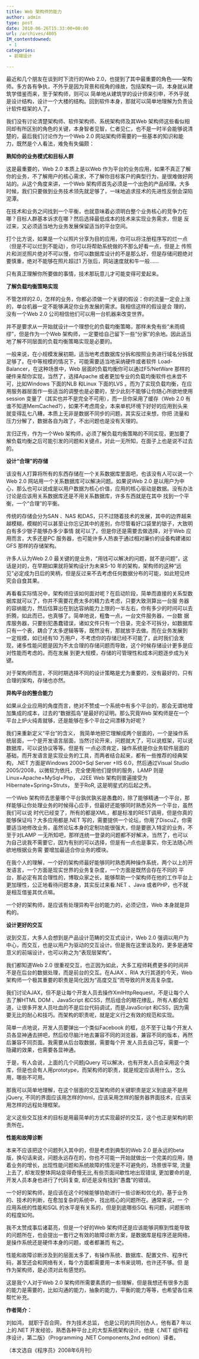 ```yaml
---
title: Web 架构师的能力
author: admin
type: post
date: 2010-06-26T15:33:00+00:00
url: /archives/4005
IM_contentdowned:
 - 1
categories:
 - 前端设计

---
```

最近和几个朋友在谈到时下流行的Web 2.0，也提到了其中最重要的角色——架构师。多方各有争执，不外乎是因为背景和视角的缘故，包括架构一词，本身就从建筑学借鉴而来，至于架构师，则可以 简单地从建筑学的设计师来引申，不外乎就是设计结构，设计一个大楼的结构。回到软件本身，那就可以简单地理解为负责设计软件框架的人了。

我们没有讨论清楚架构师、软件架构师、系统架构师及其Web 架构师这些看似相同却有所区别的角色的关键，本身智者见智，仁者见仁，也不是一时半会能够说清楚的，最后我们讨论作为一个Web 2.0 网站架构师需要的一些基本的知识和能力，既然是个人看法，难免有失偏颇：

**熟知你的业务模式和目标人群**

这是最重要的，Web 2.0 本质上是以Web 作为平台的业务应用，如果不真正了解你的业务，不了解用户的核心需求，不了解你目标客户的典型行为，是很难做好网站的。从这个角度来讲，一个Web 架构师首先必须是一个出色的产品经理。大多时候，我们只要做到业务技术领先就足够了，一味地追求技术的先进性反倒会深陷泥潭。

在技术和业务之间找到一个平衡，也就意味着必须明白整个业务核心的竞争力在哪？目标人群基本诉求在哪？然后选择最低成本的技术来实现业务需求，但是 反过来，又必须适当地为业务发展保留适当的平台空间。

打个比方说，如果是一个以照片分享为目的应用，你可以将注册程序写的烂一点（但是不可以烂到不能动），你可以将帮助系统做的不那么好看一点，但是上 传照片和浏览照片绝对不可以慢，你可以数据库设计的不是那么好，但是存储问题绝对要慎重，绝对不能够在照片超过1 万张后，网站速度就和牛一般……

只有真正理解你所要做的事情，技术那玩意儿才可能变得可爱起来。

**了解负载均衡策略实现**

不管怎样的2.0，怎样的业务，你都必须做一个关键的假设：你的流量一定会上涨的，单台机器一定不能够满足你业务发展的需求。我相信这样的假设是合 理的，没有一个Web 2.0 公司相信他们可以用一台机器来改变世界。

并不是要求从一开始就设计一个理想化的负载均衡策略，那样未免有些“未雨绸缪”，但是作为一个Web 架构师，一定要给自己留下一些“分家”的余地。因此适当地了解不同层面的负载均衡策略实现是必要的。

一般来说，在小规模发展初期，适当地考虑数据库分拆和按照业务进行域名分拆就足够了。在中等规模的情况下，可能需要适当地采纳硬件或者软件 Load-Balancer，在这种场景中，Web 层面的负载均衡你可以通过F5/NetWare 那样的硬件来帮你实现，当然了，选择Apache 或者更加专业的负载均衡软件也未尝不可，比如Windows 下面的NLB 和Linux 下面的LVS 。而为了实现负载均衡，在应用服务器层面作一些适当的调整也是必要的，至少此刻不能够让你随心所欲地使用session 变量了（其实也并不是完全不可用），而一旦你采用了缓存（Web 2.0 有谁不知道MemCached?），如果不考虑周全，本来单机环境下好好的应用到头来就变得乱七八糟，本质上无非是数据不同步的问题，其实反过来想，你把 流量和压力分解了，数据各自为政了，不出问题也是没有天理的。

言归正传，作为一个Web 架构师，必须了解负载均衡策略的不同实现，更加要了解负载均衡之后可能引发的问题和关键点，对此一无所知，在面子上也是说不过去的。

**设计“合理”的存储**

该没有人打算将所有的东西存储在一个关系数据库里面吧，也该没有人可以说一个Web 2.0 网站用一个关系数据库可以解决问题。如果说Web 2.0 是以用户为中心，那么也可以说成是以用户数据为核心价值，应用的核心驱动是数据。没有办法讨论是应该用关系数据库还是不用关系数据库，许多东西就是在其中 找到一个平衡，一个“合理”的平衡。

传统的存储会分为SAN 、NAS 和DAS，只不过随着技术的发展，其中的边界越来越模糊，模糊的可以甚至让你忘记其中的差别，你尽管看好口袋里的银子，大致明白有多少银子能够办多少事情 就可以了。但是你还是需要去做选择，对于Web 应用而言，大多还是PC 服务器，也可能许多人热衷于通过相对廉价的设备构建诸如GFS 那样的存储架构。

许多人认为Web 2.0 最关键的是业务，“用钱可以解决的问题，就不是问题”，这话是对的，在早期如果就将架构设计为未来5-10 年的架构，架构师的这种“远见”必定成为日后的笑柄，但是反过来不去考虑任何数据分布的可能，如此短见终究会自食其果。

再看看实际情况中，架构师应该如何面对呢？在启动阶段，简单而直接的关系型数据库就可以了，你并不需要花费太多的精力去考虑，只要大致测算出一台服 务器的容纳能力，然后估算出在到达容纳能力上限的一半左右，你有多少的时间可以去折腾，如此而已，也真够了。简单地说，粗鲁一点，一台文件服务器，一台数 据库服务器，只要别犯愚蠢错误，诸如文件只有一个目录，完全不可拆分，如数据库只有一个表，耦合了太多逻辑等等，既然没有，那就放手去做。而在业务发展到 一定规模，如已经有10 万用户，不考虑你的存储已经不可能了，此时我们会发现，诸多性能问题是因为不太合理的存储问题而导致，这个时候存储设计更多是应对性能而考虑的。而在发展 到更大规模，存储的可管理性和成本问题逐步成为关键。

对于架构师而言，不同时期选择不同的设计策略是尤为重要的，没有最好的，只有合理的架构，存储也亦然。

**异构平台的整合能力**

如果从企业应用的角度而言，绝对不赞成一个系统中有多个平台的，那会无谓地增加集成的成本，过去的“数据孤岛”是最好的证明。那么究竟Web 架构师是在一个平台上炉火纯青就够，还是能够在多个平台之间漂移为好呢？

我们来重新定义“平台”的含义， 我简单地把它理解成两个层面的，一个是操作系统层面，一个是开发语言层面，当然讨论开来，问题就大了，可以说框架，可以说数据库，可以说协议等等。但是有 一点必须肯定，操作系统是你业务软件层面的基础，而开发语言是实现业务的工具，而两者结合起来，都有一些推荐的经典架构，.NET 方面是Windows 2000+Sql Server +IIS 6.0，然后通过Visual Studio 2005/2008，以微软为依托，完全使用他们提供的服务，LAMP 则是Linux+Apache+MySql+Php， J2EE Web 架构则普遍接受为Hibernate+Spring+Struts， 至于RoR, 这是明星式的后起之秀。

一个Web 架构师去思量哪个平台孰优孰劣是愚蠢的，除了能够精通一个平台，那样能够让你处理业务的时候得心应手，但最好还能够同时熟悉另外一个平台，虽然我们可以说 时代已经变了，所有的都是XML，都是标准的REST调用，但是你真的能够保证吗？大多应用都是.NET 写的，需要提供一个论坛，你用了DiscuZ，你需要适当地修改业务，虽然论坛本身的定制功能很强大，但是要嵌入特定的业务，不至于对LAMP 一无所知吧，那样连统一登录的问题都不好解决，当然了，也可以为自己说我不需要它，因为有别的可以选择，但是有一点也是事实，你无法随心所欲地根据业务需 要增加最适合你业务的模块。

在我个人的理解，一个好的架构师最好能够同时熟悉两种操作系统，两个以上的开发语言，一个方面是现实世界的业务复杂度，一个方面是既然会存在不同的 平台，那必定有其合理性的，博取众家之长，能够帮助一个架构师在他的工作平台上更加理性，公正地看待问题本身，其实反过来看.NET 、Java 或者PHP，也不就是相互借鉴其优点嘛。

一个好的架构师，是应该有处理异构平台的能力的，必须记住，Web 本身就是异构的。

**设计更好的交互**

说到交互，大多人会想到是产品设计范畴的交互式设计，Web 2.0 强调以用户为中心，而交互，也是以用户为驱动的交互设计。但是我在这里谈及的，更多是通常意义的前端设计，也可以称之为“表现层架构”。

我们都知道Web 2.0 很重视交互，也正因为如此，大多工程师耗费更多的时间并不是在后台的数据处理，而是前台的交互。在AJAX 、RIA 大行其道的今天，Web 架构师一个极其重要的职责是简化因为“高度交互”而导致的开发高复杂度。

我们讨论AJAX，但不是让每个开发人员去操作XmlHttpRequest，不是让每个人去了解HTML DOM 、JavaScript 和CSS，然后组合的眼花缭乱，所有人都会知道，让很多开发人员吐血的不是后台代码调试，而是JavaScript 和CSS，因为需要无比的耐心和技巧。而架构的职责呢，就是定义行之有效的规范和实现。

简单一点地说，开发人员要弹出一个类似Facebook 的框，总不至于让每个开发人员各显神通去拼吧，然后绞尽脑汁地去兼容不同的浏览器，兼容不同的版本，再然后兼容不同页面。我需要从后台取数据，需要每个开 发人员去自己写，需要一个隐藏的效果，也需要各显神通。

于是，有人会说，上面的几个问题jQuery 可以解决，也有开发人员会采用这个类库，但是也会有人用prototype，而架构师的职责，就是规定应该用什么，怎么用，哪些不可用。

那我可以简单地理解，在这个层面的交互架构师的关键职责是定义到底是不是用jQuery, 不同的界面应该用怎样的html，应该采用怎样的服务器界面技术，应该采用怎样的远程处理框架。

定义这些交互技术的目标是用最简单的方式实现最好的交互，这个也正是架构的职责所在。

**性能和故障诊断**

本来不应该把这个问题列入其中的，但是考虑到典型的Web 2.0 是永远的beta 版，换句话来说，问题永远存在的，你也不可能一开始就做出一个完美的应用，随着业务的增长，出现性能问题和系统故障的情况是不可避免的，场景很平常, 流量上去了, 却发现整体网站变得奇慢无比,有些页面间歇性地出现错误, 更加要命的是, 开发人员本身也进行了代码复查, 却还是没有找到“愚蠢”的错误。

一个好的架构师，是应该在这个时候能够协助进行一些诊断和优化的，基于业务的、技术的判断，在愈加复杂的系统中，找出核心的问题所在。通常来说，一 个应用系统的性能和SQL 的水平是有关系的，但是到底哪些SQL 有问题，问题影响的程度如何。

我不太赞成事后诸葛亮，但是一个好的Web 架构师还是应该能够洞察到性能导致的问题所在，也会提出一套行之有效的故障诊断方案，是数据库是程序还是网络，是操作系统还是硬件本身的问题，或者都兼而 有之。

性能和故障诊断涉及到的层面太多了，有操作系统、数据库、配置文件、程序代码，甚至还会和网络有关，每个方面都需要用一本书来说明，也许还不够。但 是作为架构师，是必须对此有感觉的。

这是我个人对于Web 2.0 架构师所需要素质的一些理解，但是我想还有很多方面的能力是需要的，比如沟通的能力，抽象的能力，平衡的能力等等，也希望各位来帮忙补充。

**作者简介：**

刘如鸿， 就职于百合网， 作为技术总监， 也是公司的共同创办人，他有着7 年以上的.NET 开发经验，熟悉各种平台上的大型系统架构设计。他是《.NET 组件程序设计，第二版》（Programming .NET Components,2nd edition）译者。

（本文选自《程序员》2008年6月刊）
